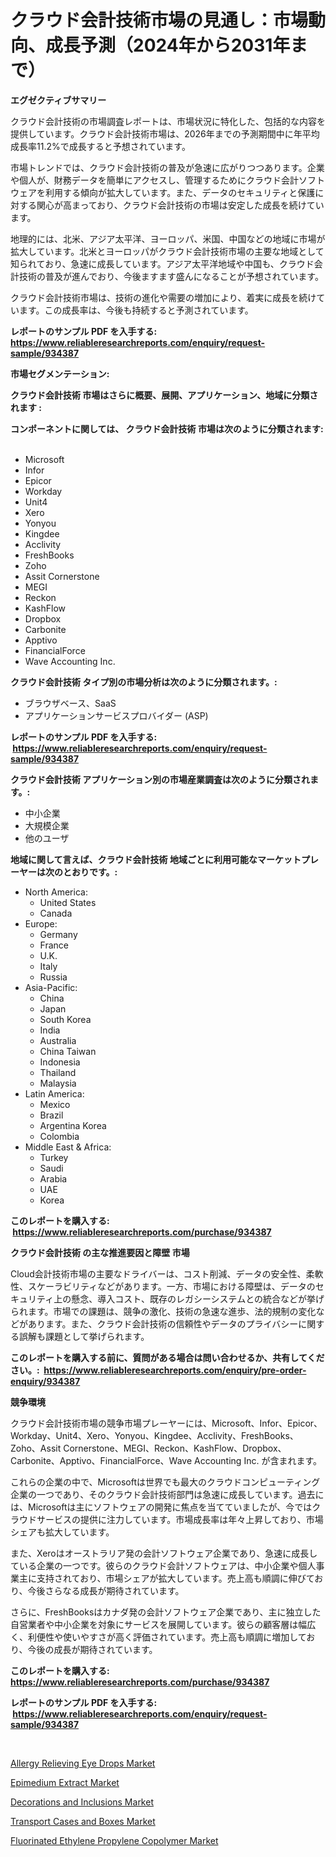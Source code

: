 <p><h1>クラウド会計技術市場の見通し：市場動向、成長予測（2024年から2031年まで）</h1></p><p><strong>エグゼクティブサマリー</strong></p>
<p><p>クラウド会計技術の市場調査レポートは、市場状況に特化した、包括的な内容を提供しています。クラウド会計技術市場は、2026年までの予測期間中に年平均成長率11.2%で成長すると予想されています。</p><p>市場トレンドでは、クラウド会計技術の普及が急速に広がりつつあります。企業や個人が、財務データを簡単にアクセスし、管理するためにクラウド会計ソフトウェアを利用する傾向が拡大しています。また、データのセキュリティと保護に対する関心が高まっており、クラウド会計技術の市場は安定した成長を続けています。</p><p>地理的には、北米、アジア太平洋、ヨーロッパ、米国、中国などの地域に市場が拡大しています。北米とヨーロッパがクラウド会計技術市場の主要な地域として知られており、急速に成長しています。アジア太平洋地域や中国も、クラウド会計技術の普及が進んでおり、今後ますます盛んになることが予想されています。</p><p>クラウド会計技術市場は、技術の進化や需要の増加により、着実に成長を続けています。この成長率は、今後も持続すると予測されています。</p></p>
<p><strong>レポートのサンプル PDF を入手する: <a href="https://www.reliableresearchreports.com/enquiry/request-sample/934387">https://www.reliableresearchreports.com/enquiry/request-sample/934387</a></strong></p>
<p><strong>市場セグメンテーション:</strong></p>
<p><strong> クラウド会計技術 市場はさらに概要、展開、アプリケーション、地域に分類されます :</strong></p>
<p><strong>コンポーネントに関しては、 クラウド会計技術 市場は次のように分類されます: &nbsp;</strong></p>
<p><ul><li>Microsoft</li><li>Infor</li><li>Epicor</li><li>Workday</li><li>Unit4</li><li>Xero</li><li>Yonyou</li><li>Kingdee</li><li>Acclivity</li><li>FreshBooks</li><li>Zoho</li><li>Assit Cornerstone</li><li>MEGI</li><li>Reckon</li><li>KashFlow</li><li>Dropbox</li><li>Carbonite</li><li>Apptivo</li><li>FinancialForce</li><li>Wave Accounting Inc.</li></ul></p>
<p><strong> クラウド会計技術 タイプ別の市場分析は次のように分類されます。:</strong></p>
<p><ul><li>ブラウザベース、SaaS</li><li>アプリケーションサービスプロバイダー (ASP)</li></ul></p>
<p><strong>レポートのサンプル PDF を入手する: &nbsp;<a href="https://www.reliableresearchreports.com/enquiry/request-sample/934387">https://www.reliableresearchreports.com/enquiry/request-sample/934387</a></strong></p>
<p><strong> クラウド会計技術 アプリケーション別の市場産業調査は次のように分類されます。:</strong></p>
<p><ul><li>中小企業</li><li>大規模企業</li><li>他のユーザ</li></ul></p>
<p><strong>地域に関して言えば、クラウド会計技術 地域ごとに利用可能なマーケットプレーヤーは次のとおりです。:</strong></p>
<p><ul>
    <li>
        North America:
        <ul>
            <li>United States</li>
            <li>Canada</li>
        </ul>
    </li>
    <li>
        Europe:
        <ul>
            <li>Germany</li>
            <li>France</li>
            <li>U.K.</li>
            <li>Italy</li>
            <li>Russia</li>
        </ul>
    </li>
    <li>
        Asia-Pacific:
        <ul>
            <li>China</li>
            <li>Japan</li>
            <li>South Korea</li>
            <li>India</li>
            <li>Australia</li>
            <li>China Taiwan</li>
            <li>Indonesia</li>
            <li>Thailand</li>
            <li>Malaysia</li>
        </ul>
    </li>
    <li>
        Latin America:
        <ul>
            <li>Mexico</li>
            <li>Brazil</li>
            <li>Argentina Korea</li>
            <li>Colombia</li>
        </ul>
    </li>
    <li>
        Middle East & Africa:
        <ul>
            <li>Turkey</li>
            <li>Saudi</li>
            <li>Arabia</li>
            <li>UAE</li>
            <li>Korea</li>
        </ul>
    </li>
    </ul></p>
<p><strong>このレポートを購入する: &nbsp;<a href="https://www.reliableresearchreports.com/purchase/934387">https://www.reliableresearchreports.com/purchase/934387</a></strong></p>
<p><strong>クラウド会計技術 の主な推進要因と障壁 市場</strong></p>
<p><p>Cloud会計技術市場の主要なドライバーは、コスト削減、データの安全性、柔軟性、スケーラビリティなどがあります。一方、市場における障壁は、データのセキュリティ上の懸念、導入コスト、既存のレガシーシステムとの統合などが挙げられます。市場での課題は、競争の激化、技術の急速な進歩、法的規制の変化などがあります。また、クラウド会計技術の信頼性やデータのプライバシーに関する誤解も課題として挙げられます。</p></p>
<p><strong>このレポートを購入する前に、質問がある場合は問い合わせるか、共有してください。:&nbsp; <a href="https://www.reliableresearchreports.com/enquiry/pre-order-enquiry/934387">https://www.reliableresearchreports.com/enquiry/pre-order-enquiry/934387</a></strong></p>
<p><strong>競争環境</strong></p>
<p><p>クラウド会計技術市場の競争市場プレーヤーには、Microsoft、Infor、Epicor、Workday、Unit4、Xero、Yonyou、Kingdee、Acclivity、FreshBooks、Zoho、Assit Cornerstone、MEGI、Reckon、KashFlow、Dropbox、Carbonite、Apptivo、FinancialForce、Wave Accounting Inc. が含まれます。</p><p>これらの企業の中で、Microsoftは世界でも最大のクラウドコンピューティング企業の一つであり、そのクラウド会計技術部門は急速に成長しています。過去には、Microsoftは主にソフトウェアの開発に焦点を当てていましたが、今ではクラウドサービスの提供に注力しています。市場成長率は年々上昇しており、市場シェアも拡大しています。</p><p>また、Xeroはオーストラリア発の会計ソフトウェア企業であり、急速に成長している企業の一つです。彼らのクラウド会計ソフトウェアは、中小企業や個人事業主に支持されており、市場シェアが拡大しています。売上高も順調に伸びており、今後さらなる成長が期待されています。</p><p>さらに、FreshBooksはカナダ発の会計ソフトウェア企業であり、主に独立した自営業者や中小企業を対象にサービスを展開しています。彼らの顧客層は幅広く、利便性や使いやすさが高く評価されています。売上高も順調に増加しており、今後の成長が期待されています。</p></p>
<p><strong>このレポートを購入する: &nbsp; <a href="https://www.reliableresearchreports.com/purchase/934387">https://www.reliableresearchreports.com/purchase/934387</a></strong></p>
<p><strong>レポートのサンプル PDF を入手する: &nbsp;<a href="https://www.reliableresearchreports.com/enquiry/request-sample/934387">https://www.reliableresearchreports.com/enquiry/request-sample/934387</a></strong><strong></strong></p>
<p>&nbsp;</p>
<p><p><a href="https://lydian-appliance-61d.notion.site/Allergy-Relieving-Eye-Drops-Market-Size-and-Growth-Market-Segmentation-Regional-and-Country-Breakd-9f9799e71af549cf90f8e32d949d9917">Allergy Relieving Eye Drops Market</a></p><p><a href="https://view.publitas.com/reportprime-1/epimedium-extract-market-size-and-examines-its-market-scope-with-a-primary-focus-on-growth-opportunities-and-forecasted-trends-spanning-from-2024-to-2031/">Epimedium Extract Market</a></p><p><a href="https://forested-sushi-9b0.notion.site/Decorations-and-Inclusions-Market-Provides-Detailed-Segmentation-of-this-Market-based-on-Type-Appli-dcb1c19b3d484ef48bc2656980676e19">Decorations and Inclusions Market</a></p><p><a href="https://summer-dogwood-3e9.notion.site/Transport-Cases-and-Boxes-Market-Research-Report-Reveals-The-Latest-Trends-And-Opportunities-of-this-dc288fea37d040a1aeeeedac70070728">Transport Cases and Boxes Market</a></p><p><a href="https://view.publitas.com/reportprime-1/fluorinated-ethylene-propylene-copolymer-market-research-report-reveals-the-latest-trends-and-opportunities-of-this-market-for-period-from-2024-2031/">Fluorinated Ethylene Propylene Copolymer Market</a></p></p>